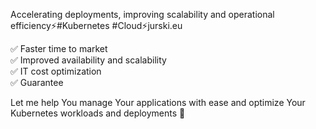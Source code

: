 Accelerating deployments, improving scalability and operational efficiency⚡️#Kubernetes #Cloud⚡️jurski.eu

✅ Faster time to market  
✅ Improved availability and scalability  
✅ IT cost optimization  
✅ Guarantee  

Let me help You manage Your applications with ease and optimize Your Kubernetes workloads and deployments 🎯
